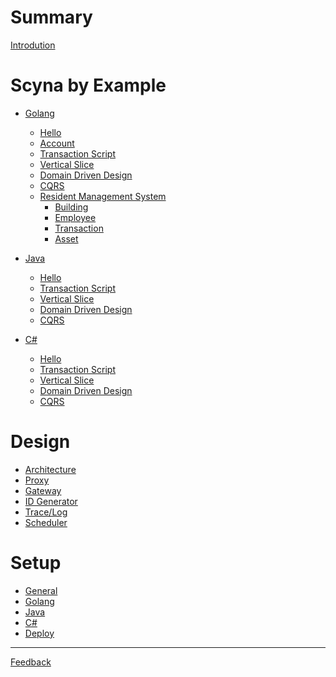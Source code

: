 # Summary

[Introdution](./introduction.md)

# Scyna by Example

- [Golang](./example/overview.md)
  - [Hello](./example/hello.md)
  - [Account](./example/account.md)
  - [Transaction Script](./example/transaction-script.md)
  - [Vertical Slice](./example/vertical-slice.md)
  - [Domain Driven Design](./example/ddd.md)
  - [CQRS](./example/cqrs.md)
  - [Resident Management System](example/resident/resident.md)
    - [Building]()
    - [Employee]()
    - [Transaction]()
    - [Asset]()

- [Java]()
  - [Hello](./example/hello.md)
  - [Transaction Script](./example/transaction-script.md)
  - [Vertical Slice](./example/vertical-slice.md)
  - [Domain Driven Design](./example/ddd.md)
  - [CQRS](./example/cqrs.md)

- [C#]()
  - [Hello]()
  - [Transaction Script]()
  - [Vertical Slice]()
  - [Domain Driven Design]()
  - [CQRS]()

# Design

- [Architecture](design/architecture.md)
- [Proxy](./design/proxy.md)
- [Gateway](./design/gateway.md)
- [ID Generator](./design/generator.md)
- [Trace/Log](./design/trace.md)
- [Scheduler](./design/scheduler.md)

# Setup

- [General](setup/general.md)
- [Golang](setup/golang.md)
- [Java](setup/java.md)
- [C#](setup/csharp.md)
- [Deploy]()

-----------

[Feedback](./feedback.md)